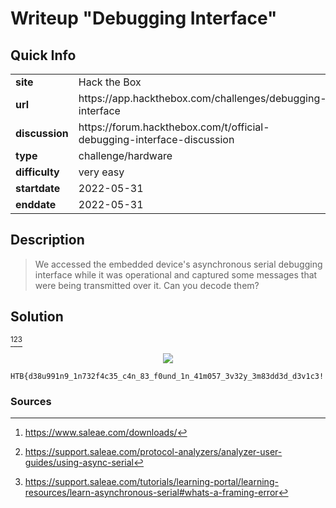 # Writeup "Debugging Interface"

## Quick Info

<table>
   <tr><td><b> site       </b></td><td> Hack the Box                                                           </td></tr>
   <tr><td><b> url        </b></td><td> https://app.hackthebox.com/challenges/debugging-interface              </td></tr>
   <tr><td><b> discussion </b></td><td> https://forum.hackthebox.com/t/official-debugging-interface-discussion </td></tr>
   <tr><td><b> type       </b></td><td> challenge/hardware                                                     </td></tr>
   <tr><td><b> difficulty </b></td><td> very easy                                                              </td></tr>
   <tr><td><b> startdate  </b></td><td> 2022-05-31                                                             </td></tr>
   <tr><td><b> enddate    </b></td><td> 2022-05-31                                                             </td></tr>
</table>

## Description

> We accessed the embedded device's asynchronous serial debugging interface while it was operational and captured some messages that were being transmitted over it. Can you decode them?

## Solution

[^1][^2][^3]

<p align="center">
   <img src="includes/debugging-interface-01.png" />
</p>

```
HTB{d38u991n9_1n732f4c35_c4n_83_f0und_1n_41m057_3v32y_3m83dd3d_d3v1c3!!52}
```

### Sources

[^1]: https://www.saleae.com/downloads/
[^2]: https://support.saleae.com/protocol-analyzers/analyzer-user-guides/using-async-serial
[^3]: https://support.saleae.com/tutorials/learning-portal/learning-resources/learn-asynchronous-serial#whats-a-framing-error
